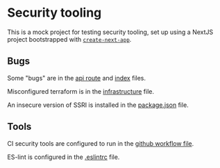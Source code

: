 # Security tooling
This is a mock project for testing security tooling, set up using a NextJS project bootstrapped with [`create-next-app`](https://github.com/vercel/next.js/tree/canary/packages/create-next-app).

## Bugs

Some "bugs" are in the [api route](./src/pages/api/hello.ts) and [index](./src/pages/index.tsx) files.

Misconfigured terraform is in the [infrastructure](./infrastructure/infra.tf) file.

An insecure version of SSRI is installed in the [package.json](./package.json) file.

## Tools

CI security tools are configured to run in the [github workflow file](./.github/workflows/build-deploy.yml).

ES-lint is configured in the [.eslintrc](./.eslintrc.json) file.
